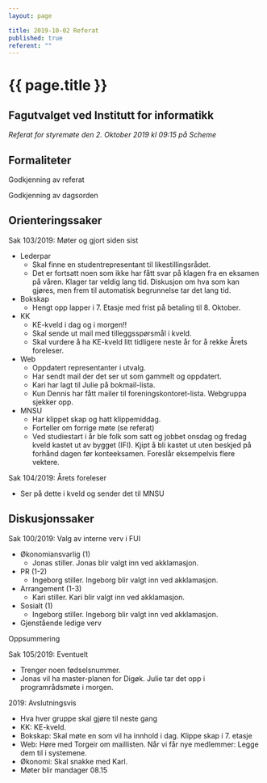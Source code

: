 ```yaml
---
layout: page

title: 2019-10-02 Referat
published: true
referent: ""
---
```

# {{ page.title }}
## Fagutvalget ved Institutt for informatikk

_Referat for styremøte den 2. Oktober 2019 kl_ _09:15_ _på Scheme_

## Formaliteter

Godkjenning av referat

Godkjenning av dagsorden

## Orienteringssaker

Sak 103/2019: Møter og gjort siden sist

- Lederpar
  - Skal finne en studentrepresentant til likestillingsrådet.
  - Det er fortsatt noen som ikke har fått svar på klagen fra en eksamen på våren. Klager tar veldig lang tid. Diskusjon om hva som kan gjøres, men frem til automatisk begrunnelse tar det lang tid.
- Bokskap
  - Hengt opp lapper i 7. Etasje med frist på betaling til 8. Oktober.
- KK
  - KE-kveld i dag og i morgen!!
  - Skal sende ut mail med tilleggsspørsmål i kveld.
  - Skal vurdere å ha KE-kveld litt tidligere neste år for å rekke Årets foreleser.
- Web
  - Oppdatert representanter i utvalg.
  - Har sendt mail der det ser ut som gammelt og oppdatert.
  - Kari har lagt til Julie på bokmail-lista.
  - Kun Dennis har fått mailer til foreningskontoret-lista. Webgruppa sjekker opp.
- MNSU
  - Har klippet skap og hatt klippemiddag.
  - Forteller om forrige møte (se referat)
  - Ved studiestart i år ble folk som satt og jobbet onsdag og fredag kveld kastet ut av bygget (IFI). Kjipt å bli kastet ut uten beskjed på forhånd dagen før konteeksamen. Foreslår eksempelvis flere vektere.

Sak 104/2019: Årets foreleser

- Ser på dette i kveld og sender det til MNSU

## Diskusjonssaker

Sak 100/2019: Valg av interne verv i FUI

- Økonomiansvarlig (1)
  - Jonas stiller. Jonas blir valgt inn ved akklamasjon.
- PR                 (1-2)
  - Ingeborg stiller. Ingeborg blir valgt inn ved akklamasjon.
- Arrangement         (1-3)
  - Kari stiller. Kari blir valgt inn ved akklamasjon.
- Sosialt                (1)
  - Ingeborg stiller. Ingeborg blir valgt inn ved akklamasjon.
- Gjenstående ledige verv

Oppsummering

Sak 105/2019: Eventuelt

- Trenger noen fødselsnummer.
- Jonas vil ha master-planen for Digøk. Julie tar det opp i programrådsmøte i morgen.

2019: Avslutningsvis

- Hva hver gruppe skal gjøre til neste gang
- KK: KE-kveld.
- Bokskap: Skal møte en som vil ha innhold i dag. Klippe skap i 7. etasje
- Web:  Høre med Torgeir om maillisten.
Når vi får nye medlemmer: Legge dem til i systemene.
- Økonomi: Skal snakke med Karl.
- Møter blir mandager 08.15

